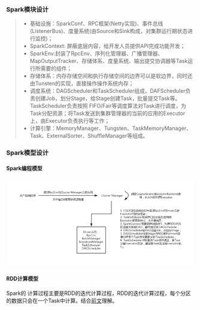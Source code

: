 ### Spark模块设计
>* 基础设施：SparkConf、RPC框架(Netty实现)、事件总线(ListenerBus)、度量系统(由Source和Sink构成，对集群运行期状态进行监控)；
>* SparkContext: 屏蔽底层内容，给开发人员提供API完成功能开发；
>* SparkEnv:封装了RpcEnv、序列化管理器、广播管理器、MapOutputTracker、存储体系、度量系统、输出提交协调器等Task运行所需要的组件；
>* 存储体系：内存存储空间和执行存储空间的边界可以是软边界，同时还由Tunsten的实现，直接操作操作系统内存；
>* 调度系统：DAGScheduler和TaskScheduler组成，DAFScheduler负责创建Job，划分Stage，给Stage创建Task，批量提交Task等。TaskScheduler负责按照
FIFO/Fair等调度算法对Task进行调度，为Task分配资源；将Task发送到集群管理器的当前的应用的Executor上，由Executor负责执行等工作；
>* 计算引擎：MemoryManager、Tungsten、TaskMemoryManager、Task、ExternalSorter、ShuffleManager等组成。

### Spark模型设计
#### Spark编程模型
![图解Spark编程模型](../../img/spark_codemodel.png)
#### RDD计算模型
Spark的 计算过程主要是RDD的迭代计算过程，RDD的迭代计算过程，每个分区的数据只会在一个Task中计算。结合[前文](./spark_base.md)理解。
